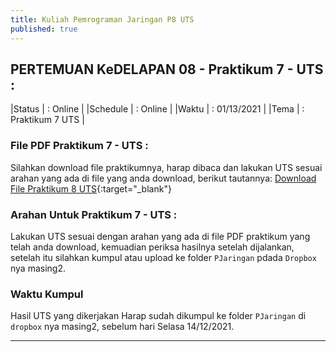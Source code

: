 ```yaml
---
title: Kuliah Pemrograman Jaringan P8 UTS
published: true
---
```


## PERTEMUAN KeDELAPAN 08  - Praktikum 7 - UTS :

|Status   | : Online                   |
|Schedule | : Online                   |
|Waktu    | : 01/13/2021               |
|Tema     | : Praktikum 7 UTS          |


### File PDF Praktikum 7 - UTS :

Silahkan download file praktikumnya, harap dibaca dan lakukan UTS sesuai arahan yang ada di file yang anda download, berikut tautannya: [Download File Praktikum 8 UTS](assets/reff/pjar/Praktikum_PJar_7_UTS.pdf){:target="_blank"}


### Arahan Untuk Praktikum 7 - UTS :

Lakukan UTS sesuai dengan arahan yang ada di file PDF praktikum yang telah anda download, kemuadian periksa hasilnya setelah dijalankan, setelah itu silahkan kumpul atau upload ke folder  `PJaringan` pdada `Dropbox` nya masing2.

### Waktu Kumpul

Hasil UTS yang dikerjakan Harap sudah dikumpul ke folder `PJaringan` di `dropbox` nya masing2, sebelum hari Selasa 14/12/2021.


***
